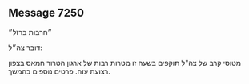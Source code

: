 ## Message 7250

״חרבות ברזל״

דובר צה״ל:

מטוסי קרב של צה"ל תוקפים בשעה זו מטרות רבות של ארגון הטרור חמאס בצפון רצועת עזה. פרטים נוספים בהמשך.

